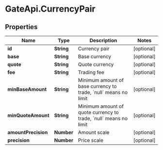 # GateApi.CurrencyPair

## Properties
Name | Type | Description | Notes
------------ | ------------- | ------------- | -------------
**id** | **String** | Currency pair | [optional] 
**base** | **String** | Base currency | [optional] 
**quote** | **String** | Quote currency | [optional] 
**fee** | **String** | Trading fee | [optional] 
**minBaseAmount** | **String** | Minimum amount of base currency to trade, &#x60;null&#x60; means no limit | [optional] 
**minQuoteAmount** | **String** | Minimum amount of quote currency to trade, &#x60;null&#x60; means no limit | [optional] 
**amountPrecision** | **Number** | Amount scale | [optional] 
**precision** | **Number** | Price scale | [optional] 


